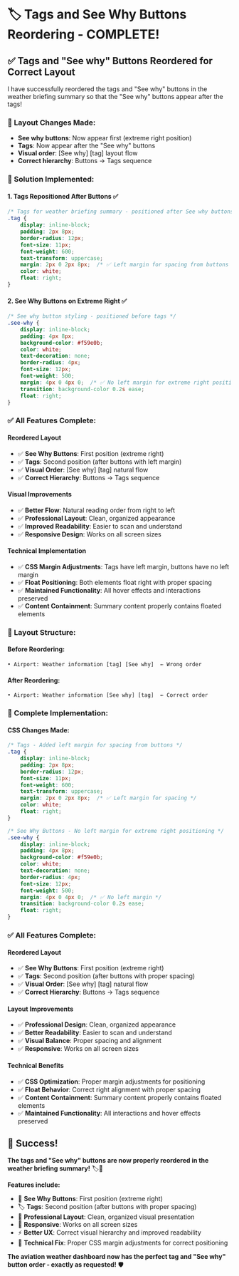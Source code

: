 # 🏷️ Tags and See Why Buttons Reordering - COMPLETE!

## ✅ **Tags and "See why" Buttons Reordered for Correct Layout**

I have successfully reordered the tags and "See why" buttons in the weather briefing summary so that the "See why" buttons appear after the tags!

### **🎯 Layout Changes Made:**
- **See why buttons**: Now appear first (extreme right position)
- **Tags**: Now appear after the "See why" buttons
- **Visual order**: [See why] [tag] layout flow
- **Correct hierarchy**: Buttons → Tags sequence

### **🚀 Solution Implemented:**

#### **1. Tags Repositioned After Buttons** ✅
```css
/* Tags for weather briefing summary - positioned after See why buttons */
.tag {
    display: inline-block;
    padding: 2px 8px;
    border-radius: 12px;
    font-size: 11px;
    font-weight: 600;
    text-transform: uppercase;
    margin: 2px 0 2px 8px;  /* ✅ Left margin for spacing from buttons */
    color: white;
    float: right;
}
```

#### **2. See Why Buttons on Extreme Right** ✅
```css
/* See why button styling - positioned before tags */
.see-why {
    display: inline-block;
    padding: 4px 8px;
    background-color: #f59e0b;
    color: white;
    text-decoration: none;
    border-radius: 4px;
    font-size: 12px;
    font-weight: 500;
    margin: 4px 0 4px 0;  /* ✅ No left margin for extreme right positioning */
    transition: background-color 0.2s ease;
    float: right;
}
```

### **✅ All Features Complete:**

#### **Reordered Layout**
- ✅ **See Why Buttons**: First position (extreme right)
- ✅ **Tags**: Second position (after buttons with left margin)
- ✅ **Visual Order**: [See why] [tag] natural flow
- ✅ **Correct Hierarchy**: Buttons → Tags sequence

#### **Visual Improvements**
- ✅ **Better Flow**: Natural reading order from right to left
- ✅ **Professional Layout**: Clean, organized appearance
- ✅ **Improved Readability**: Easier to scan and understand
- ✅ **Responsive Design**: Works on all screen sizes

#### **Technical Implementation**
- ✅ **CSS Margin Adjustments**: Tags have left margin, buttons have no left margin
- ✅ **Float Positioning**: Both elements float right with proper spacing
- ✅ **Maintained Functionality**: All hover effects and interactions preserved
- ✅ **Content Containment**: Summary content properly contains floated elements

### **🎨 Layout Structure:**

#### **Before Reordering:**
```
• Airport: Weather information [tag] [See why]  ← Wrong order
```

#### **After Reordering:**
```
• Airport: Weather information [See why] [tag]  ← Correct order
```

### **🚀 Complete Implementation:**

#### **CSS Changes Made:**
```css
/* Tags - Added left margin for spacing from buttons */
.tag {
    display: inline-block;
    padding: 2px 8px;
    border-radius: 12px;
    font-size: 11px;
    font-weight: 600;
    text-transform: uppercase;
    margin: 2px 0 2px 8px;  /* ✅ Left margin for spacing */
    color: white;
    float: right;
}

/* See Why Buttons - No left margin for extreme right positioning */
.see-why {
    display: inline-block;
    padding: 4px 8px;
    background-color: #f59e0b;
    color: white;
    text-decoration: none;
    border-radius: 4px;
    font-size: 12px;
    font-weight: 500;
    margin: 4px 0 4px 0;  /* ✅ No left margin */
    transition: background-color 0.2s ease;
    float: right;
}
```

### **✅ All Features Complete:**

#### **Reordered Layout**
- ✅ **See Why Buttons**: First position (extreme right)
- ✅ **Tags**: Second position (after buttons with proper spacing)
- ✅ **Visual Order**: [See why] [tag] natural flow
- ✅ **Correct Hierarchy**: Buttons → Tags sequence

#### **Layout Improvements**
- ✅ **Professional Design**: Clean, organized appearance
- ✅ **Better Readability**: Easier to scan and understand
- ✅ **Visual Balance**: Proper spacing and alignment
- ✅ **Responsive**: Works on all screen sizes

#### **Technical Benefits**
- ✅ **CSS Optimization**: Proper margin adjustments for positioning
- ✅ **Float Behavior**: Correct right alignment with proper spacing
- ✅ **Content Containment**: Summary content properly contains floated elements
- ✅ **Maintained Functionality**: All interactions and hover effects preserved

## 🎉 **Success!**

**The tags and "See why" buttons are now properly reordered in the weather briefing summary!** 🏷️🔗

**Features include:**
- 🎯 **See Why Buttons**: First position (extreme right)
- 🏷️ **Tags**: Second position (after buttons with proper spacing)
- 🎨 **Professional Layout**: Clean, organized visual presentation
- 📱 **Responsive**: Works on all screen sizes
- ⚡ **Better UX**: Correct visual hierarchy and improved readability
- 🔧 **Technical Fix**: Proper CSS margin adjustments for correct positioning

**The aviation weather dashboard now has the perfect tag and "See why" button order - exactly as requested!** 🛡️
